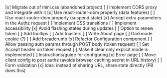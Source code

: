 [x] Migrate out of mini.css (abandoned project)
[ ] Implement CORS proxy and integrate with it
[x] Use react-router-dom properly (data features)
[ ] Use react-router-dom properly (suspend state)
[x] Accept extra parameters in the Authz request
[ ] Implement CSS transitions
[ ] Implement accessibility
[x] Avoid flashing states during updates
[ ] Option to renew token
[ ] Add tooltips
[ ] Add toasters
[ ] Write About page
[ ] Darkmode cookie (?)
[ ] Add breadcrumb
[x] Refactor Configuration component
[ ] Allow passing auth params through POST body (token request)
[ ] Set Accept header on token request
[ ] Make it clear only explicit mode is implemented
[ ] Instructions/guide for configuring
[x] Error page
[ ] Move client config to post authz (avoids browser caching secret in URL history)
[ ] Form validation
[x] Idea: instead of sharing URL, share state directly (PB does this)
